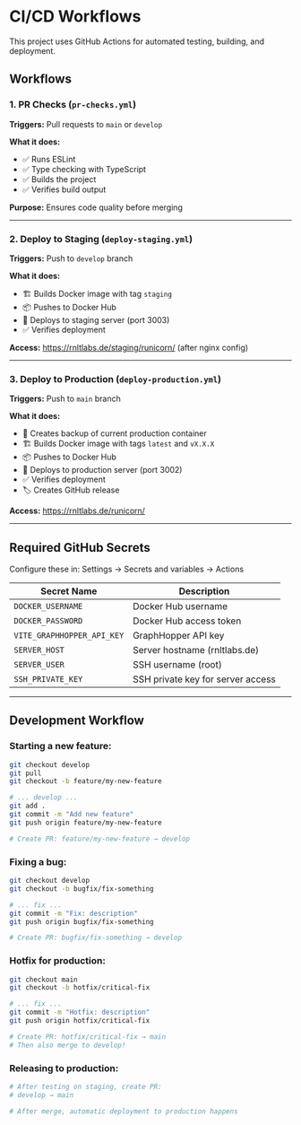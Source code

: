 # CI/CD Workflows

This project uses GitHub Actions for automated testing, building, and deployment.

## Workflows

### 1. PR Checks (`pr-checks.yml`)
**Triggers:** Pull requests to `main` or `develop`

**What it does:**
- ✅ Runs ESLint
- ✅ Type checking with TypeScript
- ✅ Builds the project
- ✅ Verifies build output

**Purpose:** Ensures code quality before merging

---

### 2. Deploy to Staging (`deploy-staging.yml`)
**Triggers:** Push to `develop` branch

**What it does:**
- 🏗️ Builds Docker image with tag `staging`
- 📦 Pushes to Docker Hub
- 🚀 Deploys to staging server (port 3003)
- ✅ Verifies deployment

**Access:** https://rnltlabs.de/staging/runicorn/ (after nginx config)

---

### 3. Deploy to Production (`deploy-production.yml`)
**Triggers:** Push to `main` branch

**What it does:**
- 💾 Creates backup of current production container
- 🏗️ Builds Docker image with tags `latest` and `vX.X.X`
- 📦 Pushes to Docker Hub
- 🚀 Deploys to production server (port 3002)
- ✅ Verifies deployment
- 🏷️ Creates GitHub release

**Access:** https://rnltlabs.de/runicorn/

---

## Required GitHub Secrets

Configure these in: Settings → Secrets and variables → Actions

| Secret Name | Description |
|-------------|-------------|
| `DOCKER_USERNAME` | Docker Hub username |
| `DOCKER_PASSWORD` | Docker Hub access token |
| `VITE_GRAPHHOPPER_API_KEY` | GraphHopper API key |
| `SERVER_HOST` | Server hostname (rnltlabs.de) |
| `SERVER_USER` | SSH username (root) |
| `SSH_PRIVATE_KEY` | SSH private key for server access |

---

## Development Workflow

### Starting a new feature:
```bash
git checkout develop
git pull
git checkout -b feature/my-new-feature

# ... develop ...
git add .
git commit -m "Add new feature"
git push origin feature/my-new-feature

# Create PR: feature/my-new-feature → develop
```

### Fixing a bug:
```bash
git checkout develop
git checkout -b bugfix/fix-something

# ... fix ...
git commit -m "Fix: description"
git push origin bugfix/fix-something

# Create PR: bugfix/fix-something → develop
```

### Hotfix for production:
```bash
git checkout main
git checkout -b hotfix/critical-fix

# ... fix ...
git commit -m "Hotfix: description"
git push origin hotfix/critical-fix

# Create PR: hotfix/critical-fix → main
# Then also merge to develop!
```

### Releasing to production:
```bash
# After testing on staging, create PR:
# develop → main

# After merge, automatic deployment to production happens
```
